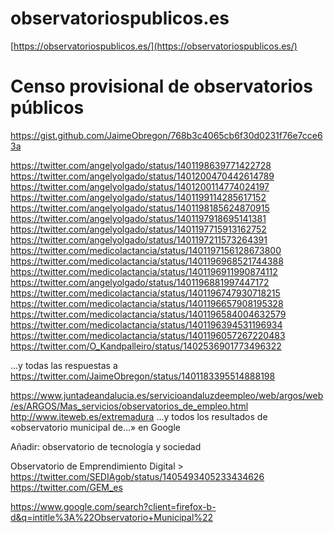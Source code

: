 # observatoriospublicos.es

[https://observatoriospublicos.es/](https://observatoriospublicos.es/)

# Censo provisional de observatorios públicos

https://gist.github.com/JaimeObregon/768b3c4065cb6f30d0231f76e7cce63a

https://twitter.com/angelyolgado/status/1401198639771422728
https://twitter.com/angelyolgado/status/1401200470442614789
https://twitter.com/angelyolgado/status/1401200114774024197
https://twitter.com/angelyolgado/status/1401199114285617152
https://twitter.com/angelyolgado/status/1401198185624870915
https://twitter.com/angelyolgado/status/1401197918695141381
https://twitter.com/angelyolgado/status/1401197715913162752
https://twitter.com/angelyolgado/status/1401197211573264391
https://twitter.com/medicolactancia/status/1401197156128673800
https://twitter.com/medicolactancia/status/1401196968521744388
https://twitter.com/medicolactancia/status/1401196911990874112
https://twitter.com/angelyolgado/status/1401196881997447172
https://twitter.com/medicolactancia/status/1401196747930718215
https://twitter.com/medicolactancia/status/1401196657908195328
https://twitter.com/medicolactancia/status/1401196584004632579
https://twitter.com/medicolactancia/status/1401196394531196934
https://twitter.com/medicolactancia/status/1401196057267220483
https://twitter.com/O_Kandpalleiro/status/1402536901773496322

…y todas las respuestas a https://twitter.com/JaimeObregon/status/1401183395514888198

https://www.juntadeandalucia.es/servicioandaluzdeempleo/web/argos/web/es/ARGOS/Mas_servicios/observatorios_de_empleo.html
http://www.iteweb.es/extremadura
…y todos los resultados de «observatorio municipal de…» en Google

Añadir: observatorio de tecnología y sociedad

Observatorio de Emprendimiento Digital > https://twitter.com/SEDIAgob/status/1405493405233434626
https://twitter.com/GEM_es

https://www.google.com/search?client=firefox-b-d&q=intitle%3A%22Observatorio+Municipal%22
